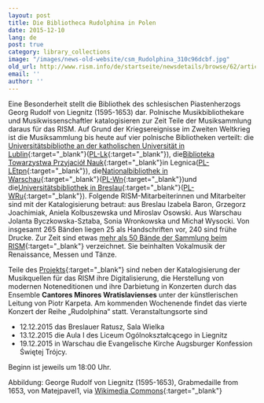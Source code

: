 ```yaml
---
layout: post
title: Die Bibliotheca Rudolphina in Polen
date: 2015-12-10
lang: de
post: true
category: library_collections
image: "/images/news-old-website/csm_Rudolphina_310c96dcbf.jpg"
old_url: http://www.rism.info/de/startseite/newsdetails/browse/62/article/64/polands-bibliotheca-rudolphina.html
email: ''
author: ''
---
```


Eine Besonderheit stellt die Bibliothek des schlesischen Piastenherzogs Georg Rudolf von Liegnitz (1595-1653) dar. Polnische Musikbibliothekare und Musikwissenschaftler katalogisieren zur Zeit Teile der Musiksammlung daraus für das RISM. Auf Grund der Kriegsereignisse im Zweiten Weltkrieg ist die Musiksammlung bis heute auf vier polnische Bibliotheken verteilt: die [Universitätsbibliothe an der katholischen Universität in Lublin](http://www.kul.pl/biblioteka,191.html){:target="_blank"}([PL-Lk](https://opac.rism.info/search?View=rism&siglum=PL-Lk){:target="_blank"}), die[Biblioteka Towarzystwa Przyjaciół Nauk](http://tpn.legnica.pl/){:target="_blank"}in Legnica([PL-LEtpn](https://opac.rism.info/search?View=rism&siglum=PL-LEtpn){:target="_blank"}), die[Nationalbibliothek in Warschau](http://www.bn.org.pl/){:target="_blank"}([PL-Wn](https://opac.rism.info/search?View=rism&siglum=PL-Wn){:target="_blank"})und die[Universitätsbibliothek in Breslau](http://www.bu.uni.wroc.pl/oddzialy/piasek/oddzial-zbiorow-muzycznych){:target="_blank"}([PL-WRu](https://opac.rism.info/search?View=rism&siglum=PL-WRu){:target="_blank"}). Folgende RISM-Mitarbeiterinnen und Mitarbeiter sind mit der Katalogisierung betraut: aus Breslau Izabela Baron, Grzegorz Joachimiak, Aniela Kolbuszewska und Miroslav Osowski. Aus Warschau Jolanta Byczkowska-Sztaba, Sonia Wronkowska und Michał Wysocki. Von insgesamt 265 Bänden liegen 25 als Handschriften vor, 240 sind frühe Drucke. Zur Zeit sind etwas [mehr als 50 Bände der Sammlung beim RISM](https://opac.rism.info/search?View=rism&q=Bibliotheca+Rudolphina){:target="_blank"} verzeichnet. Sie beinhalten Vokalmusik der Renaissance, Messen und Tänze.

Teile des [Projekts](http://www.rudolphina.pl/){:target="_blank"} sind neben der Katalogisierung der Musikquellen für das RISM ihre Digitalisierung, die Herstellung von modernen Noteneditionen und ihre Darbietung in Konzerten durch das Ensemble **Cantores Minores Wratislavienses** unter der künstlerischen Leitung von Piotr Karpeta. Am kommenden Wochenende findet das vierte Konzert der Reihe „Rudolphina“ statt. Veranstaltungsorte sind

- 12.12.2015 das Breslauer Ratusz, Sala Wielka
- 13.12.2015 die Aula I des Liceum Ogólnokształcącego in Liegnitz
- 19.12.2015 in Warschau die Evangelische Kirche Augsburger Konfession Świętej Trójcy.

Beginn ist jeweils um 18:00 Uhr.


Abbildung: George Rudolf von Liegnitz (1595-1653), Grabmedaille from 1653, von Matejpavel1, via [Wikimedia Commons](https://commons.wikimedia.org/wiki/File:Ji%C5%99%C3%AD_Rudolf_Lehnick%C3%BD_z_B%C5%99ehu_1653_av.jpg){:target="_blank"}


